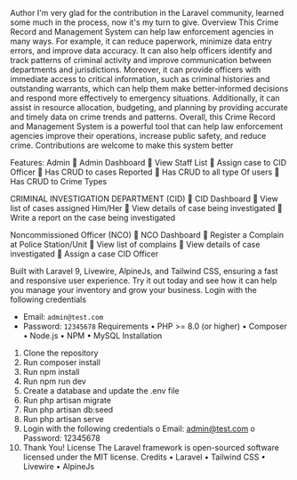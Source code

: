 Author
I'm very glad for the contribution in the Laravel community, learned some much in the process, now it's my turn to give.
Overview
This Crime Record and Management System can help law enforcement agencies in many ways. For example, it can reduce paperwork, minimize data entry errors, and improve data accuracy. It can also help officers identify and track patterns of criminal activity and improve communication between departments and jurisdictions.
Moreover, it can provide officers with immediate access to critical information, such as criminal histories and outstanding warrants, which can help them make better-informed decisions and respond more effectively to emergency situations. Additionally, it can assist in resource allocation, budgeting, and planning by providing accurate and timely data on crime trends and patterns.
Overall, this Crime Record and Management System is a powerful tool that can help law enforcement agencies improve their operations, increase public safety, and reduce crime.
Contributions are welcome to make this system better

Features:
Admin
	Admin Dashboard
	View Staff List
	Assign case to CID Officer
	Has CRUD to cases Reported
	Has CRUD to all type Of users
	Has CRUD to Crime Types

CRIMINAL INVESTIGATION DEPARTMENT (CID)
	CID Dashboard
	View list of cases assigned Him/Her
	View details of case being investigated
	Write a report on the case being investigated

Noncommissioned Officer (NCO)
	NCO Dashboard
	Register a Complain at Police Station/Unit
	View list of complains
	View details of case investigated 
	Assign a case CID Officer

Built with Laravel 9, Livewire, AlpineJs, and Tailwind CSS, ensuring a fast and responsive user experience. Try it out today and see how it can help you manage your inventory and grow your business.
Login with the following credentials
-   Email: `admin@test.com`
-   Password: `12345678`
Requirements
•	PHP >= 8.0 (or higher)
•	Composer
•	Node.js
•	NPM
•	MySQL
Installation
1.	Clone the repository
2.	Run composer install
3.	Run npm install
4.	Run npm run dev
5.	Create a database and update the .env file
6.	Run php artisan migrate 
7.	Run php artisan db:seed
8.	Run php artisan serve
9.	Login with the following credentials
o	Email: admin@test.com
o	Password: 12345678
10.	Thank You!
License
The Laravel framework is open-sourced software licensed under the MIT license.
Credits
•	Laravel
•	Tailwind CSS
•	Livewire
•	AlpineJs

